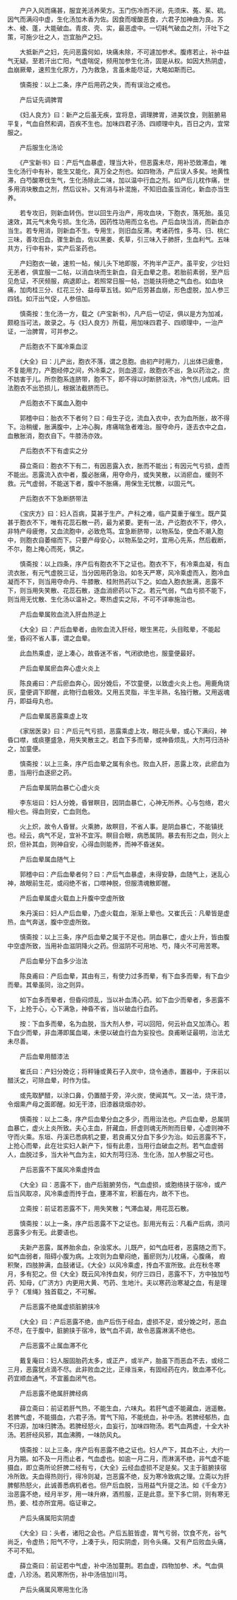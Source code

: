 <!-- { "loadSidebar": true } -->
　　产户入风而痛甚，服宜羌活养荣方。玉门伤冷而不闭，先须床、菟、茱、硫。因气而满闷中虚，生化汤加木香为佐。因食而嗳酸恶食，六君子加神曲为良。苏木、棱、蓬，大能破血。青皮、壳、实，最恶虚中。一切耗气破血之剂，汗吐下之策，可施少壮之人，岂宜胎产之妇。

　　大抵新产之妇，先问恶露何如，块痛未除，不可遽加参术。腹疼若止，补中益气无疑。至若汗出亡阳，气虚喘促，频用加参生化汤，固是从权。如因大热阴虚，血崩厥晕，速煎生化原方，乃为救急，言虽未能尽证，大略如斯而已。

　　慎斋按：以上二条，序产后用药之失，而有误治之戒也。

　　产后证先调脾胃

　　《妇人良方》曰：新产之后虽无疾，宜将息，调理脾胃，进美饮食，则脏腑易平复，气血自然和调，百疾不生也。加味四君子汤、四顺理中丸，百日之内，宜常服之。

　　产后服生化汤论

　　《产宝新书》曰：产后气血暴虚，理当大补，但恶露未尽，用补恐致滞血，唯生化汤行中有补，能生又能化，真万全之剂也。如四物汤，产后误人多矣。地黄性滞，白芍酸寒伐生气，生化汤除此二味，加以温中行血之剂。如产后儿枕作痛，世多用消块散血之剂，然后议补。又有消与补混施，不知旧血虽当消化，新血亦当生养。

　　若专攻旧，则新血转伤。世以回生丹治产，用攻血块，下胞衣，落死胎。虽见速效，其元气未免亏损。生化汤，因药性功用而立名也。产后血块当消，而新血亦当生。若专用消，则新血不生。专用生，则旧血反滞。考诸药性，多芎、归、桃仁三味，善攻旧血，骤生新血，佐以黑姜、炙草，引三味入于肺肝，生血利气。五味共方，行中有补，实产后圣药也。

　　产妇胞衣一破，速煎一帖，候儿头下地即服，不拘半产正产。虽平安，少壮妇无恙者，俱宜服一二帖，以消血块而生新血，自无血晕之患。若胎前素弱，至产后见危证，不厌频服，病退即止。若照常日服一帖，岂能扶将绝之气血也。如血块痛，加肉桂三分、红花三分、益母草五钱。如产后劳甚血崩，形色虚脱，加人参三四钱。如汗出气促，人参倍加。

　　慎斋按：生化汤一方，载之《产宝新书》，凡产后一切证，俱以是方为加减，颇稳当可法，故录之。与《妇人良方》所载，用加味四君子、四顺理中，一治产证，一治脾胃，可并参之。

　　产后胞衣不下属冷乘血涩

　　《大全》曰：儿产出，胞衣不落，谓之息胞。由初产时用力，儿出体已疲惫，不复能用力，产胞经停之间，外冷乘之，则血道涩，故胞衣不出，急以药治之，庶不妨害于儿。所奈胞系连脐带，胞不下，即不得以时断脐浴洗，冷气伤儿成病。旧法胞衣不出恐损儿，根据法截脐而已。

　　产后胞衣不下属血入胞中

　　郭稽中曰：胎衣不下者何？曰：母生子讫，流血入衣中，衣为血所胀，故不得下。治稍缓，胀满腹中，上冲心胸，疼痛喘急者难治。服夺命丹，逐去衣中之血，血散胀消，胞衣自下。牛膝汤亦效。

　　产后胞衣不下有虚实之分

　　薛立斋曰：胞衣不下有二，有因恶露入衣，胀而不能出；有因元气亏损，虚而不能出。恶露流入衣中者，腹必胀痛，用夺命丹，或失笑散，以消瘀血，缓则不救。元气虚弱，不能送下者，腹中不胀痛，用保生无忧散，以固元气。

　　产后胞衣不下急断脐带法

　　《宝庆方》曰：妇人百病，莫甚于生产。产科之难，临产莫重于催生。既产莫甚于胞衣不下，唯有花蕊石散一药，最为紧要。更有一法，产讫胞衣不下，停久，非特产母疲倦，又血流胞中，必致危笃。宜急断脐带，以物系坠，使血不潮入胞中，则胞衣自萎缩而下。只要产母安心，以物系坠之时，宜用心先系，然后截断，不尔，胞上掩心而死，慎之。

　　慎斋按：以上四条，序产后有胞衣不下之证也。胞衣不下，有冷乘血凝，有血流衣胀，有元气虚脱三证，当分因用药急治。如冬天严寒，风冷乘虚而入，胞冷血凝而不下，则当用夺命丹、牛膝散、桂附热药以下之。如血入胞衣胀满，恶露不下，则当用失笑散、花蕊石散，逐血消瘀药以下之。若元气弱，气血亏损不能下，则当用无忧散、生化汤以温补之。寒热虚实之际，不可不详审施治也。

　　产后血晕属败血流入肝血热逆上

　　《大全》曰：产后血晕者，由败血流入肝经，眼生黑花，头目眩晕，不能起坐，昏闷不省人事，谓之血晕。

　　此血热乘虚，逆上凑心，故昏迷不省，气闭欲绝也，服童便最好。

　　产后血晕属瘀血奔心虚火炎上

　　陈良甫曰：产后瘀血奔心，因分娩后，不饮童便，以致虚火炎上也。用鹿角烧灰，童便调下即醒，此物行血极效。又用五灵脂，半生半熟，名独行散。又用返魂丹，即益母丸也。

　　产后血晕属恶露乘虚上攻

　　《家居医录》曰：产后元气亏损，恶露乘虚上攻，眼花头晕，或心下满闷，神昏口噤，或痰壅盛急，用失笑散主之。若血下多而晕，或神昏烦乱，大剂芎归汤补之，加童便。

　　慎斋按：以上三条，序产后血晕之属有余也。败血入肝，恶露上攻，此瘀血为患，当用行血逐瘀之药。

　　产后血晕属阴血暴亡心虚火炎

　　李东垣曰：妇人分娩，昏冒瞑目，因阴血暴亡，心神无所养。心与包络，君火相火也。得血则安，亡血则危。

　　火上炽，故令人昏冒。火乘肺，故瞑目，不省人事。是阴血暴亡，不能镇抚也。经云，病气不足，宜补不宜泻。瞑目合眼，病悉属阴。暴去有形之血，则火上炽，但补其血，则神自安，心得血则能养，而神不昏迷矣。

　　产后血晕属血随气上

　　郭稽中曰：产后血晕者何？曰：产后气血暴虚，未得安静，血随气上，迷乱心神，故眼前生花，或闷绝不省，口噤神脱，但服清魂散即醒。

　　产后血晕属虚火载血上升腹中空虚所致

　　朱丹溪曰：妇人产后血晕，乃虚火载血，渐渐上晕也。又崔氏云：凡晕皆是虚热，血气奔送，腹中空虚所致。

　　慎斋按：以上三条，序产后血晕之属于不足也。阴血暴亡，虚火上升，皆由腹中空虚所致，当用补血滋阴降火之药。但滋阴不可用地、芍，降火不可用苦寒。

　　产后血晕分下血多少治法

　　陈良甫曰：产后血晕，其由有三，有使力过多而晕，有下血多而晕，有下血少而晕。其晕虽同，治之则异。

　　如下血多而晕者，但昏闷烦乱，当以补血清心药。如下血少而晕者，多恶露不下，上抢于心，心下满急，神昏不省，当以破血行血药。

　　按：下血多而晕，名为血脱，当大剂人参，可以回阳，何云补血又加清心。若下血少而晕，非血滞即属血竭，未便以破血行血为妄投也。良甫晰证最明，治法尤未尽善。

　　产后血晕用醋漆法

　　崔氏曰：产妇分娩讫；将秤锤或黄石子入炭中，烧令通赤，置器中，于床前以醋沃之，可除血晕，时作为佳。

　　或先取酽醋，以涂口鼻，仍置醋于旁，淬火炭，使闻其气。又一法，烧干漆，令烟熏产母之面即醒。如无干漆，旧漆器烧烟亦妙。

　　慎斋按：以上二条，序产后血晕分血之多少，而用治法也。产后血晕，总属阴血暴亡，虚火上炎所致。夫心主血，肝藏血，肝虚则魂无所附而目晕，心虚则神不守而火乘。东垣、丹溪已悉病机之要，若良甫又分血下多少为治。如云恶露不下，上抢心而晕，此在壮实妇人新产下，恒有此患，当用行血破血之剂。若气血虚弱人，血脱过多，当大补气血为主，如大剂芎归汤、生化汤，加人参服之可也。

　　产后恶露不下属风冷乘虚抟血

　　《大全》曰：恶露不下，由产后脏腑劳伤，气血虚损，或胞络挟于宿冷，或产后当风取凉，风冷乘虚而抟于血，壅滞不宣，积蓄在内，故不下也。

　　立斋按：前证若恶露不下，用失笑散；气滞血凝，用花蕊石散。

　　慎斋按：以上一条，序产后恶露不下之证也。彭用光有云：凡看产后病，须问恶露多少有无。此要语也。

　　夫新产恶露，属养胎余血，杂浊浆水。儿既产，如气血旺者，恶露随之而下。如气血弱者，阻碍小腹为病。上攻则为血晕闷绝，蓄瘀则为儿枕痛，心腹痛， 瘕积聚，四肢肿满，血鼓诸证。《大全》以风冷乘虚，抟血不宣所致。此在秋冬寒月，多有犯之。但《大全》既云风冷抟血矣，何疗三四日，恶露不下，方中独加芍药、知母，《广济方》内更用大黄、芍药、生地汁。夫以寒药治寒凝之血，有是理乎？《准绳》独首载之，不可解。

　　产后恶露不绝属虚损脏腑挟冷

　　《大全》曰：产后恶露不绝，由产后伤于经血，虚损不足，或分娩之时，恶血不尽，在于腹中，脏腑挟于宿冷，致气血不调，故令恶露淋漓不绝也。

　　产后恶露不止属血滞不化

　　戴复庵曰：妇人服固胎药太多，或正产，或半产，胎虽下而恶血不去，或经二三月，恶露犹点滴不尽。此非败血之比，正缘当来，有固经药在内，致血滞不化。药宜顺血通气，不宜蓄血闭气也。

　　产后恶露不绝属肝脾经病

　　薛立斋曰：前证若肝气热，不能生血，六味丸。若肝气虚不能藏血，逍遥散。若脾气虚，不能摄血，六君子汤。胃气下陷，不能统血，补中汤。若脾经郁热，血不归源，加味归脾汤。若脾经怒火，血妄行，加味四物汤。若气血两虚，十全大补汤。若肝经风邪，其血沸腾，一味防风丸。

　　慎斋按：以上三条，序产后有恶露不绝之证也。妇人产下，其血不止，大约一月为期。如不及一月而止者，气血虚也。如逾一月二月，而淋漓不绝，非气虚不能摄血，即立斋所论肝脾二经有亏，《大全》云经血虚损不足是矣。又主于脏腑挟宿冷所致。夫血得热则行，得冷则凝，岂恶露不绝，反为寒冷致病之理。立斋以为肝脾郁热怒火，此诚善悉病机者也。但产后血脱，当用益气升提之法。如《千金方》治恶露不绝，经月半岁，用一味升麻，酒煎服，正是此意。至下多亡阴，则有寒无热，姜、桂亦所宜用。临证审之。

　　产后头痛属阳实阴虚

　　《大全》曰：头者，诸阳之会也。产后五脏皆虚，胃气亏弱，饮食不充，谷气尚乏，令虚热；阳气不守，上凑于头，阳实阴虚，则令头痛。又有产后败血头痛，不可不知。

　　薛立斋曰：前证若中气虚，补中汤加蔓荆。若血虚，四物加参、术。气血俱虚，八珍汤。若风寒所伤，补中汤倍加川芎。

　　产后头痛属风寒用生化汤

